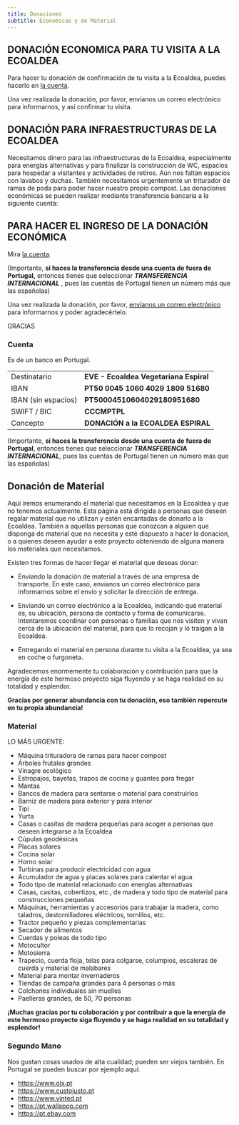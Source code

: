 ```yaml
---
title: Donaciones
subtitle: Economicas y de Material
---
```


## DONACIÓN ECONOMICA PARA TU VISITA A LA ECOALDEA

Para hacer tu donación de confirmación de tu visita a la Ecoaldea,
puedes hacerlo en [la cuenta].

Una vez realizada la donación,
por favor,
envíanos un correo electrónico para informarnos,
y así confirmar tu visita.

## DONACIÓN PARA INFRAESTRUCTURAS DE LA ECOALDEA

Necesitamos dinero para las infraestructuras de la Ecoaldea,
especialmente para energías alternativas
y para finalizar la construcción de WC,
espacios para hospedar a visitantes
y actividades de retiros.
Aún nos faltan espacios con lavabos y duchas.
También necesitamos urgentemente un triturador de ramas de poda
para poder hacer nuestro propio compost.
Las donaciones económicas se pueden realizar
mediante transferencia bancaria a la siguiente cuenta:

## PARA HACER EL INGRESO DE LA DONACIÓN ECONÓMICA

Mira [la cuenta].

(Importante, **si haces la transferencia desde una cuenta de fuera de
Portugal,** entonces tienes que seleccionar ***TRANSFERENCIA
INTERNACIONAL*** , pues las cuentas de Portugal tienen un número más que
las españolas)

Una vez realizada la donación, por favor, [envíanos un correo electrónico][contacto]
para informarnos y poder agradecértelo.

GRACIAS

### Cuenta

Es de un banco en Portugal.

|||
| --- | --------- |
| Destinatario | **EVE - Ecoaldea Vegetariana Espiral** |
| IBAN | **PT50 0045 1060 4029 1809 51680** |
| IBAN (sin espacios) | **PT50004510604029180951680** |
| SWIFT / BIC | **CCCMPTPL** |
| Concepto | **DONACIÓN a la ECOALDEA ESPIRAL** |

(Importante,
**si haces la transferencia desde una cuenta de fuera de Portugal**,
entonces tienes que seleccionar
***TRANSFERENCIA INTERNACIONAL***,
pues las cuentas de Portugal tienen un número más que las españolas)

## Donación de Material

Aquí iremos enumerando el material que necesitamos en la Ecoaldea
y que no tenemos actualmente.
Esta página está dirigida a personas que deseen regalar material que no utilizan
y estén encantadas de donarlo a la Ecoaldea.
También a aquellas personas que conozcan a alguien
que disponga de material que no necesita
y esté dispuesto a hacer la donación,
o a quienes deseen ayudar a este proyecto
obteniendo de alguna manera los materiales que necesitamos.

Existen tres formas de hacer llegar el material que deseas donar:

- Enviando la donación de material a través de una empresa de transporte.
  En este caso, envíanos un correo electrónico para informarnos
  sobre el envío y solicitar la dirección de entrega.

- Enviando un correo electrónico a la Ecoaldea,
  indicando qué material es, su ubicación,
  persona de contacto y forma de comunicarse.
  Intentaremos coordinar con personas o familias
  que nos visiten y vivan cerca de la ubicación del material,
  para que lo recojan y lo traigan a la Ecoaldea.

- Entregando el material en persona durante tu visita a la Ecoaldea,
  ya sea en coche o furgoneta.

Agradecemos enormemente tu colaboración y contribución para que la
energía de este hermoso proyecto siga fluyendo y se haga realidad en su
totalidad y esplendor.

**Gracias por generar abundancia con tu donación, eso también repercute
en tu propia abundancia!**

### Material

LO MÁS URGENTE:

- Máquina trituradora de ramas para hacer compost
- Árboles frutales grandes
- Vinagre ecológico
- Estropajos, bayetas, trapos de cocina y guantes para fregar
- Mantas
- Bancos de madera para sentarse o material para construirlos
- Barniz de madera para exterior y para interior
- Tipi
- Yurta
- Casas o casitas de madera pequeñas
  para acoger a personas que deseen integrarse a la Ecoaldea
- Cúpulas geodésicas
- Placas solares
- Cocina solar
- Horno solar
- Turbinas para producir electricidad con agua
- Acumulador de agua y placas solares para calentar el agua
- Todo tipo de material relacionado con energías alternativas
- Casas, casitas, cobertizos, etc.,
  de madera y todo tipo de material para construcciones pequeñas
- Máquinas, herramientas y accesorios para trabajar la madera,
  como taladros, destornilladores eléctricos, tornillos, etc.
- Tractor pequeño y piezas complementarias
- Secador de alimentos
- Cuerdas y poleas de todo tipo
- Motocultor
- Motosierra
- Trapecio, cuerda floja, telas para colgarse,
  columpios, escaleras de cuerda y material de malabares
- Material para montar invernaderos
- Tiendas de campaña grandes para 4 personas o más
- Colchones individuales sin muelles
- Paelleras grandes, de 50, 70 personas

**¡Muchas gracias por tu colaboración
y por contribuir a que la energía de este hermoso proyecto
siga fluyendo y se haga realidad en su totalidad y esplendor!**

### Segundo Mano

Nos gustan cosas usados de alta cualidad; pueden ser viejos también.
En Portugal se pueden buscar por ejemplo aquí:

- <https://www.olx.pt>
- <https://www.custojusto.pt>
- <https://www.vinted.pt>
- <https://pt.wallapop.com>
- <https://pt.ebay.com>

[la cuenta]: #cuenta
[contacto]: contacto.md
